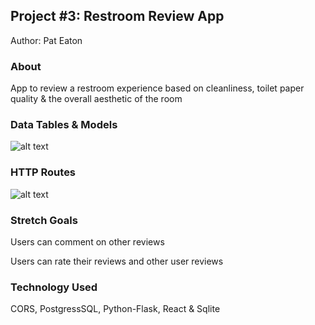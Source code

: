 ## Project #3: Restroom Review App

Author: Pat Eaton

### About

App to review a restroom experience based on cleanliness, toilet paper quality & the overall aesthetic of the room

### Data Tables & Models
![alt text](https://i.imgur.com/rT9VEMV.png)


### HTTP Routes
![alt text](https://i.imgur.com/R4HvgtR.png)

### Stretch Goals

Users can comment on other reviews

Users can rate their reviews and other user reviews

### Technology Used

CORS, PostgressSQL, Python-Flask, React & Sqlite